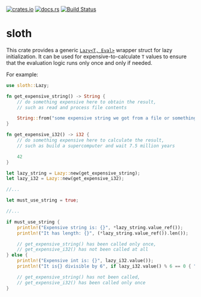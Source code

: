 [![crates.io](http://meritbadge.herokuapp.com/sloth)](https://crates.io/crates/sloth)
[![docs.rs](https://docs.rs/sloth/badge.svg)](https://docs.rs/sloth)
[![Build Status](https://travis-ci.org/terrapass/rs-sloth.svg?branch=master)](https://travis-ci.org/terrapass/rs-sloth)

# sloth

This crate provides a generic [`Lazy<T, Eval>`](https://docs.rs/sloth/0.1.3/sloth/struct.Lazy.html) wrapper struct for lazy initialization.
It can be used for expensive-to-calculate `T` values to ensure that the evaluation logic runs
only once and only if needed.

For example:
```rust
use sloth::Lazy;

fn get_expensive_string() -> String {
    // do something expensive here to obtain the result,
    // such as read and process file contents

    String::from("some expensive string we got from a file or something")
}

fn get_expensive_i32() -> i32 {
    // do something expensive here to calculate the result,
    // such as build a supercomputer and wait 7.5 million years

    42
}

let lazy_string = Lazy::new(get_expensive_string);
let lazy_i32 = Lazy::new(get_expensive_i32);

//...

let must_use_string = true;

//...

if must_use_string {
    println!("Expensive string is: {}", *lazy_string.value_ref());
    println!("It has length: {}", (*lazy_string.value_ref()).len());

    // get_expensive_string() has been called only once,
    // get_expensive_i32() has not been called at all
} else {
    println!("Expensive int is: {}", lazy_i32.value());
    println!("It is{} divisible by 6", if lazy_i32.value() % 6 == 0 { "" } else { " not" });

    // get_expensive_string() has not been called,
    // get_expensive_i32() has been called only once
}

```
